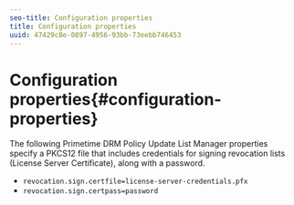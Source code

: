 ```yaml
---
seo-title: Configuration properties
title: Configuration properties
uuid: 47429c8e-0897-4956-93bb-73eebb746453
---
```


# Configuration properties{#configuration-properties}

The following Primetime DRM Policy Update List Manager properties specify a PKCS12 file that includes credentials for signing revocation lists (License Server Certificate), along with a password.

* `revocation.sign.certfile=license-server-credentials.pfx` 
* `revocation.sign.certpass=password`

